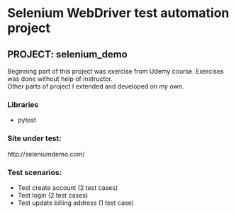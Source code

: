 <h1>Selenium WebDriver test automation project</h1>

<h2>PROJECT: selenium_demo</h2>
Beginning part of this project was exercise from Udemy course.
Exercises was done without help of instructor.
<br> Other parts of project I extended and developed on my own.

<h3>Libraries</h3>
<ul>
  <li> pytest </li>
</ul>

<h3>Site under test:</h3>
http://seleniumdemo.com/

<h3>Test scenarios:</h3>
<ul>
  <li> Test create account (2 test cases) </li>
  <li> Test login (2 test cases) </li>
  <li> Test update billing address (1 test case)</li>
</ul>
